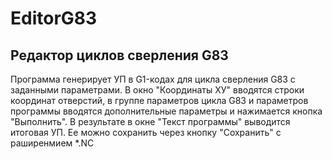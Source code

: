 # EditorG83
## Редактор циклов сверления G83
Программа генерирует УП в G1-кодах для цикла сверления G83 с заданными параметрами. В окно "Координаты ХУ" вводятся строки координат отверстий,
в группе параметров цикла G83 и параметров программы вводятся дополнительные параметры и нажимается кнопка "Выполнить". В результате в окне "Текст программы"
выводится итоговая УП. Ее можно сохранить через кнопку "Сохранить" с раширенмием *.NC
